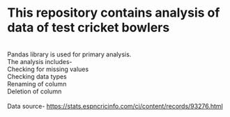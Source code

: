# This repository contains analysis of data of test cricket bowlers
<br> Pandas library is used for primary analysis.
<br>The analysis includes-
<br>Checking for missing values
<br>Checking data types
<br> Renaming of column
<br> Deletion of column
<br>
<br>
Data source- https://stats.espncricinfo.com/ci/content/records/93276.html

